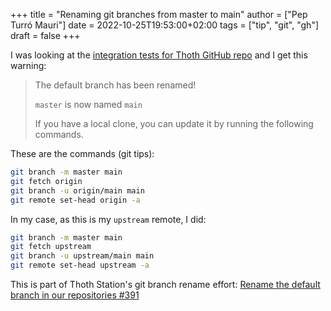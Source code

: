 +++
title = "Renaming git branches from master to main"
author = ["Pep Turró Mauri"]
date = 2022-10-25T19:53:00+02:00
tags = ["tip", "git", "gh"]
draft = false
+++

I was looking at the [integration tests for Thoth GitHub repo](https://github.com/thoth-station/integration-tests/) and I get this warning:

> The default branch has been renamed!
>
> `master` is now named `main`
>
> If you have a local clone, you can update it by running the following commands.

These are the commands (git tips):

```sh
git branch -m master main
git fetch origin
git branch -u origin/main main
git remote set-head origin -a
```

In my case, as this is my `upstream` remote, I did:

```sh
git branch -m master main
git fetch upstream
git branch -u upstream/main main
git remote set-head upstream -a
```

This is part of Thoth Station's git branch rename effort:
[Rename the default branch in our repositories #391](https://github.com/thoth-station/core/issues/391)
